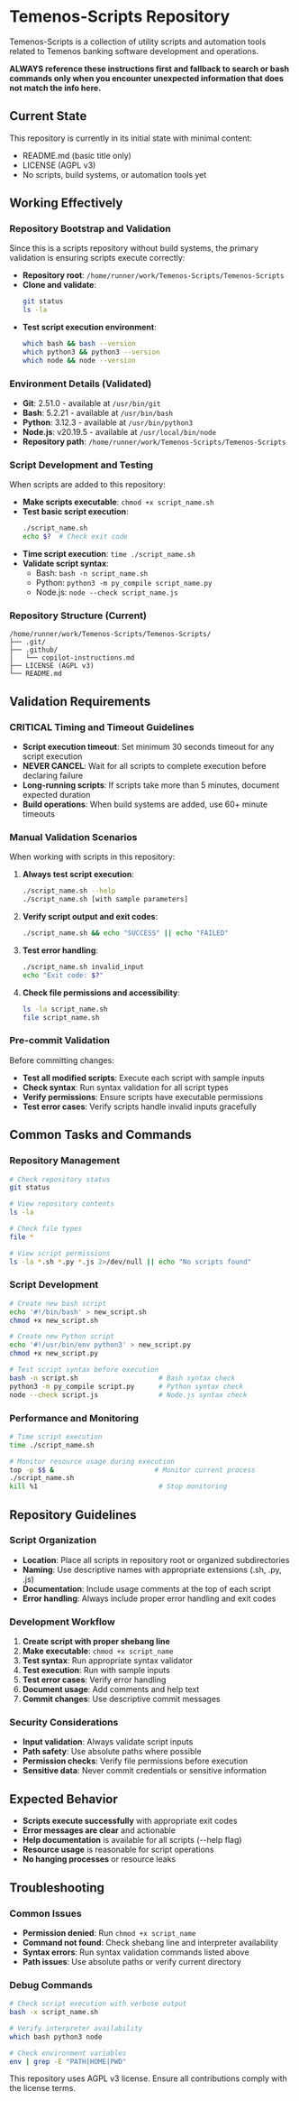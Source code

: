 # Temenos-Scripts Repository

Temenos-Scripts is a collection of utility scripts and automation tools related to Temenos banking software development and operations.

**ALWAYS reference these instructions first and fallback to search or bash commands only when you encounter unexpected information that does not match the info here.**

## Current State
This repository is currently in its initial state with minimal content:
- README.md (basic title only)  
- LICENSE (AGPL v3)
- No scripts, build systems, or automation tools yet

## Working Effectively

### Repository Bootstrap and Validation
Since this is a scripts repository without build systems, the primary validation is ensuring scripts execute correctly:

- **Repository root**: `/home/runner/work/Temenos-Scripts/Temenos-Scripts`
- **Clone and validate**: 
  ```bash
  git status
  ls -la
  ```
- **Test script execution environment**:
  ```bash
  which bash && bash --version
  which python3 && python3 --version  
  which node && node --version
  ```

### Environment Details (Validated)
- **Git**: 2.51.0 - available at `/usr/bin/git`
- **Bash**: 5.2.21 - available at `/usr/bin/bash`
- **Python**: 3.12.3 - available at `/usr/bin/python3`
- **Node.js**: v20.19.5 - available at `/usr/local/bin/node`
- **Repository path**: `/home/runner/work/Temenos-Scripts/Temenos-Scripts`

### Script Development and Testing
When scripts are added to this repository:

- **Make scripts executable**: `chmod +x script_name.sh`
- **Test basic script execution**: 
  ```bash
  ./script_name.sh
  echo $?  # Check exit code
  ```
- **Time script execution**: `time ./script_name.sh`
- **Validate script syntax**:
  - Bash: `bash -n script_name.sh`
  - Python: `python3 -m py_compile script_name.py`
  - Node.js: `node --check script_name.js`

### Repository Structure (Current)
```
/home/runner/work/Temenos-Scripts/Temenos-Scripts/
├── .git/
├── .github/
│   └── copilot-instructions.md
├── LICENSE (AGPL v3)
└── README.md
```

## Validation Requirements

### CRITICAL Timing and Timeout Guidelines
- **Script execution timeout**: Set minimum 30 seconds timeout for any script execution
- **NEVER CANCEL**: Wait for all scripts to complete execution before declaring failure
- **Long-running scripts**: If scripts take more than 5 minutes, document expected duration
- **Build operations**: When build systems are added, use 60+ minute timeouts

### Manual Validation Scenarios
When working with scripts in this repository:

1. **Always test script execution**:
   ```bash
   ./script_name.sh --help
   ./script_name.sh [with sample parameters]
   ```

2. **Verify script output and exit codes**:
   ```bash
   ./script_name.sh && echo "SUCCESS" || echo "FAILED"
   ```

3. **Test error handling**:
   ```bash
   ./script_name.sh invalid_input
   echo "Exit code: $?"
   ```

4. **Check file permissions and accessibility**:
   ```bash
   ls -la script_name.sh
   file script_name.sh
   ```

### Pre-commit Validation
Before committing changes:
- **Test all modified scripts**: Execute each script with sample inputs
- **Check syntax**: Run syntax validation for all script types
- **Verify permissions**: Ensure scripts have executable permissions
- **Test error cases**: Verify scripts handle invalid inputs gracefully

## Common Tasks and Commands

### Repository Management
```bash
# Check repository status
git status

# View repository contents  
ls -la

# Check file types
file *

# View script permissions
ls -la *.sh *.py *.js 2>/dev/null || echo "No scripts found"
```

### Script Development
```bash
# Create new bash script
echo '#!/bin/bash' > new_script.sh
chmod +x new_script.sh

# Create new Python script  
echo '#!/usr/bin/env python3' > new_script.py
chmod +x new_script.py

# Test script syntax before execution
bash -n script.sh                    # Bash syntax check
python3 -m py_compile script.py      # Python syntax check
node --check script.js               # Node.js syntax check
```

### Performance and Monitoring
```bash
# Time script execution
time ./script_name.sh

# Monitor resource usage during execution
top -p $$ &                         # Monitor current process
./script_name.sh
kill %1                              # Stop monitoring
```

## Repository Guidelines

### Script Organization
- **Location**: Place all scripts in repository root or organized subdirectories
- **Naming**: Use descriptive names with appropriate extensions (.sh, .py, .js)
- **Documentation**: Include usage comments at the top of each script
- **Error handling**: Always include proper error handling and exit codes

### Development Workflow
1. **Create script with proper shebang line**
2. **Make executable**: `chmod +x script_name`
3. **Test syntax**: Run appropriate syntax validator
4. **Test execution**: Run with sample inputs
5. **Test error cases**: Verify error handling
6. **Document usage**: Add comments and help text
7. **Commit changes**: Use descriptive commit messages

### Security Considerations
- **Input validation**: Always validate script inputs
- **Path safety**: Use absolute paths where possible
- **Permission checks**: Verify file permissions before execution
- **Sensitive data**: Never commit credentials or sensitive information

## Expected Behavior
- **Scripts execute successfully** with appropriate exit codes
- **Error messages are clear** and actionable
- **Help documentation** is available for all scripts (--help flag)
- **Resource usage** is reasonable for script operations
- **No hanging processes** or resource leaks

## Troubleshooting

### Common Issues
- **Permission denied**: Run `chmod +x script_name`
- **Command not found**: Check shebang line and interpreter availability
- **Syntax errors**: Run syntax validation commands listed above
- **Path issues**: Use absolute paths or verify current directory

### Debug Commands
```bash
# Check script execution with verbose output
bash -x script_name.sh

# Verify interpreter availability
which bash python3 node

# Check environment variables
env | grep -E "PATH|HOME|PWD"
```

This repository uses AGPL v3 license. Ensure all contributions comply with the license terms.